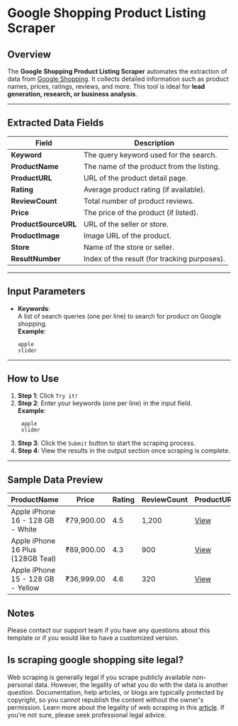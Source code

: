 # Google Shopping Product Listing Scraper

## Overview

The **Google Shopping Product Listing Scraper** automates the extraction of data from [Google Shopping](https://shopping.google.com). It collects detailed information such as product names, prices, ratings, reviews, and more. This tool is ideal for **lead generation, research, or business analysis**.

---

## **Extracted Data Fields**

| **Field**             | **Description**                                   |
|-----------------------|---------------------------------------------------|
| **Keyword**           | The query keyword used for the search.            |
| **ProductName**       | The name of the product from the listing.         |
| **ProductURL**        | URL of the product detail page.                   |
| **Rating**            | Average product rating (if available).            |
| **ReviewCount**       | Total number of product reviews.                  |
| **Price**             | The price of the product (if listed).             |
| **ProductSourceURL**  | URL of the seller or store.                       |
| **ProductImage**      | Image URL of the product.                         |
| **Store**             | Name of the store or seller.                      |
| **ResultNumber**      | Index of the result (for tracking purposes).      |

---

## Input Parameters

- **Keywords**:  
  A list of search queries (one per line) to search for product on Google shopping.  
  **Example**:  
  ```
  apple
  slider
  ```

---

## How to Use

1. **Step 1**: Click `Try it!`
2. **Step 2**: Enter your keywords (one per line) in the input field.  
   **Example**:  
   ```
    apple
    slider
   ```
3. **Step 3**: Click the `Submit` button to start the scraping process.
4. **Step 4**: View the results in the output section once scraping is complete.

---

## Sample Data Preview

| **ProductName**                         | **Price**   | **Rating** | **ReviewCount** | **ProductURL** | **ProductImage** | **Store**    | **Keyword** | **ResultNumber** | **ProductSourceURL** |
|-----------------------------------------|-------------|------------|-----------------|----------------|------------------|--------------|-------------|------------------|----------------------|
| Apple iPhone 16 - 128 GB - White        | ₹79,900.00  | 4.5        | 1,200           | [View](#)      | [Image](#)       | Amazon.in    | apple       | 1                | [View](#)            | 
| Apple iPhone 16 Plus (128GB Teal)       | ₹89,900.00  | 4.3        | 900             | [View](#)      | [Image](#)       | Big C Mobiles| apple       | 2                | [View](#)            |
| Apple iPhone 15  - 128 GB - Yellow      | ₹36,999.00  | 4.6        | 320             | [View](#)      | [Image](#)       | Grest        | apple       | 3                | [View](#)            |


## Notes

Please contact our support team if you have any questions about this template or if you would like to have a customized version.

## Is scraping google shopping site legal?

Web scraping is generally legal if you scrape publicly available non-personal data. However, the legality of what you do with the data is another question. Documentation, help articles, or blogs are typically protected by copyright, so you cannot republish the content without the owner's permission. Learn more about the legality of web scraping in this [article](#). If you're not sure, please seek professional legal advice.

